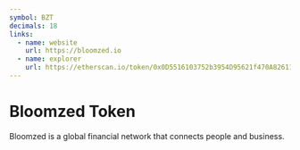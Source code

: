 ```yaml
---
symbol: BZT
decimals: 18
links:
  - name: website
    url: https://bloomzed.io
  - name: explorer
    url: https://etherscan.io/token/0x0D5516103752b3954D95621f470A8261151Da2e4
---
```


# Bloomzed Token

Bloomzed is a global financial network that connects people and business.
